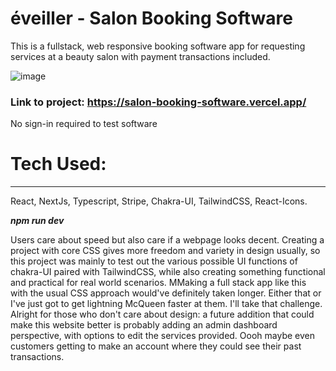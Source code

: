 # éveiller - Salon Booking Software
This is a fullstack, web responsive booking software app for requesting services at a beauty salon with payment transactions included. 

![image](https://github.com/heesun8/salon-booking-software/assets/55498566/08b9d2f1-dbad-4eda-ba4a-d55ddb972f59)

### Link to project: https://salon-booking-software.vercel.app/
No sign-in required to test software

# Tech Used:
___
React, NextJs, Typescript, Stripe, Chakra-UI, TailwindCSS, React-Icons. 

**_npm run dev_**


Users care about speed but also care if a webpage looks decent. Creating a project with core CSS gives more freedom and variety in design usually, so this project was mainly to test out the various possible UI functions of chakra-UI paired with TailwindCSS, while also creating something functional and practical for real world scenarios. MMaking a full stack app like this with the usual CSS approach would've definitely taken longer. Either that or I've just got to get lightning McQueen faster at them. I'll take that challenge. Alright for those who don't care about design: a future addition that could make this website better is probably adding an admin dashboard perspective, with options to edit the services provided. Oooh maybe even customers getting to make an account where they could see their past transactions. 
